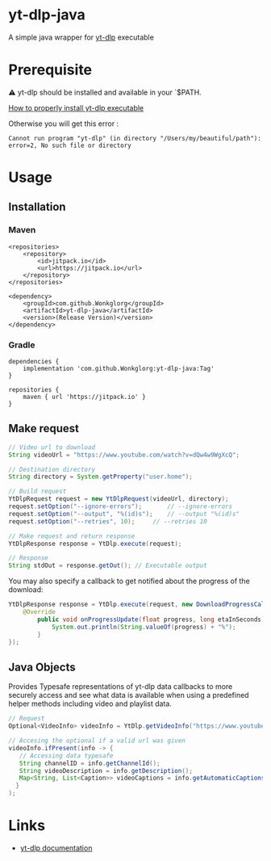 # yt-dlp-java

A simple java wrapper for [yt-dlp](https://github.com/yt-dlp/yt-dlp) executable

# Prerequisite

:warning: yt-dlp should be installed and available in your `$PATH.

[How to properly install yt-dlp executable](https://github.com/yt-dlp/yt-dlp#installation)

Otherwise you will get this error :

`Cannot run program "yt-dlp" (in directory "/Users/my/beautiful/path"): error=2, No such file or directory`

# Usage

## Installation

### Maven

```
<repositories>
    <repository>
        <id>jitpack.io</id>
        <url>https://jitpack.io</url>
    </repository>
</repositories>
```

```
<dependency>
    <groupId>com.github.Wonkglorg</groupId>
    <artifactId>yt-dlp-java</artifactId>
    <version>(Release Version)</version>
</dependency>
```


### Gradle

```
dependencies {
    implementation 'com.github.Wonkglorg:yt-dlp-java:Tag'
}
```

```
repositories {
    maven { url 'https://jitpack.io' }
}
```

## Make request

```java
// Video url to download
String videoUrl = "https://www.youtube.com/watch?v=dQw4w9WgXcQ";

// Destination directory
String directory = System.getProperty("user.home");

// Build request
YtDlpRequest request = new YtDlpRequest(videoUrl, directory);
request.setOption("--ignore-errors");		// --ignore-errors
request.setOption("--output", "%(id)s");	// --output "%(id)s"
request.setOption("--retries", 10);		// --retries 10

// Make request and return response
YtDlpResponse response = YtDlp.execute(request);

// Response
String stdOut = response.getOut(); // Executable output
```

You may also specify a callback to get notified about the progress of the download:

```java
YtDlpResponse response = YtDlp.execute(request, new DownloadProgressCallback() {
    @Override
        public void onProgressUpdate(float progress, long etaInSeconds) {
            System.out.println(String.valueOf(progress) + "%");
        }
});
```

## Java Objects
Provides Typesafe representations of yt-dlp data callbacks to more securely access and see what data is available when using a predefined helper methods including video and playlist data.

```java
// Request
Optional<VideoInfo> videoInfo = YtDlp.getVideoInfo("https://www.youtube.com/watch?v=dQw4w9WgXcQ");

// Accesing the optional if a valid url was given
videoInfo.ifPresent(info -> {
   // Accessing data typesafe
   String channelID = info.getChannelId();
   String videoDescription = info.getDescription();
   Map<String, List<Caption>> videoCaptions = info.getAutomaticCaptions();
  }
);
```

# Links
* [yt-dlp documentation](https://github.com/yt-dlp/yt-dlp)
